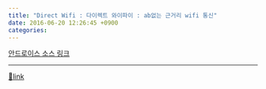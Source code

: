 ```yaml
---
title: "Direct Wifi : 다이렉트 와이파이 : ab없는 근거리 wifi 통신"
date: 2016-06-20 12:26:45 +0900
categories: 
---
```

  

[안드로이스 소스 링크](http://codesunsoo.blogspot.kr/2015/05/android-wifi-directwifi-peer-2-peer.html "안드로이스 소스 링크")

  ***
[🔗link](http://www.mins01.com/mh/tech/read/1016)
